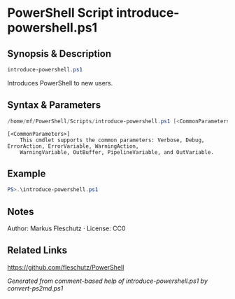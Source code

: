 # PowerShell Script introduce-powershell.ps1

## Synopsis & Description
```powershell
introduce-powershell.ps1
```

Introduces PowerShell to new users.

## Syntax & Parameters
```powershell
/home/mf/PowerShell/Scripts/introduce-powershell.ps1 [<CommonParameters>]
```

```
[<CommonParameters>]
    This cmdlet supports the common parameters: Verbose, Debug, ErrorAction, ErrorVariable, WarningAction, 
    WarningVariable, OutBuffer, PipelineVariable, and OutVariable.
```

## Example
```powershell
PS>.\introduce-powershell.ps1
```


## Notes
Author: Markus Fleschutz · License: CC0

## Related Links
https://github.com/fleschutz/PowerShell

*Generated from comment-based help of introduce-powershell.ps1 by convert-ps2md.ps1*

